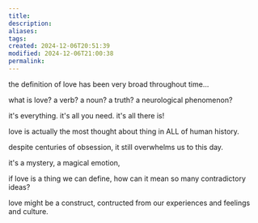 ```yaml
---
title: 
description: 
aliases: 
tags: 
created: 2024-12-06T20:51:39
modified: 2024-12-06T21:00:38
permalink: 
---
```


the definition of love has been very broad throughout time...


what is love? a verb? a noun? a truth? a neurological phenomenon?

it's everything. it's all you need. it's all there is!

love is actually the most thought about thing in ALL of human history.

despite centuries of obsession, it still overwhelms us to this day.

it's a mystery, a magical emotion, 


if love is a thing we can define, how can it mean so many contradictory ideas?


love might be a construct, contructed from our experiences and feelings and culture.
